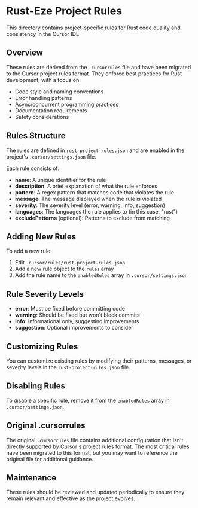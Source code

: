 # Rust-Eze Project Rules

This directory contains project-specific rules for Rust code quality and consistency in the Cursor IDE.

## Overview

These rules are derived from the `.cursorrules` file and have been migrated to the Cursor project rules format. They enforce best practices for Rust development, with a focus on:

- Code style and naming conventions
- Error handling patterns
- Async/concurrent programming practices
- Documentation requirements
- Safety considerations

## Rules Structure

The rules are defined in `rust-project-rules.json` and are enabled in the project's `.cursor/settings.json` file.

Each rule consists of:
- **name**: A unique identifier for the rule
- **description**: A brief explanation of what the rule enforces
- **pattern**: A regex pattern that matches code that violates the rule
- **message**: The message displayed when the rule is violated
- **severity**: The severity level (error, warning, info, suggestion)
- **languages**: The languages the rule applies to (in this case, "rust")
- **excludePatterns** (optional): Patterns to exclude from matching

## Adding New Rules

To add a new rule:

1. Edit `.cursor/rules/rust-project-rules.json`
2. Add a new rule object to the `rules` array
3. Add the rule name to the `enabledRules` array in `.cursor/settings.json`

## Rule Severity Levels

- **error**: Must be fixed before committing code
- **warning**: Should be fixed but won't block commits
- **info**: Informational only, suggesting improvements
- **suggestion**: Optional improvements to consider

## Customizing Rules

You can customize existing rules by modifying their patterns, messages, or severity levels in the `rust-project-rules.json` file.

## Disabling Rules

To disable a specific rule, remove it from the `enabledRules` array in `.cursor/settings.json`.

## Original .cursorrules

The original `.cursorrules` file contains additional configuration that isn't directly supported by Cursor's project rules format. The most critical rules have been migrated to this format, but you may want to reference the original file for additional guidance.

## Maintenance

These rules should be reviewed and updated periodically to ensure they remain relevant and effective as the project evolves. 
